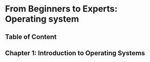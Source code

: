 # From Beginners to Experts: Operating system
## Table of Content
## Chapter 1: Introduction to Operating Systems
